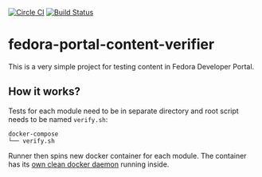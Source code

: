 [![Circle CI](https://circleci.com/gh/TomasTomecek/fedora-portal-content-verifier.svg?style=svg)](https://circleci.com/gh/TomasTomecek/fedora-portal-content-verifier)
[![Build Status](https://travis-ci.org/TomasTomecek/fedora-portal-content-verifier.svg)](https://travis-ci.org/TomasTomecek/fedora-portal-content-verifier)

# fedora-portal-content-verifier

This is a very simple project for testing content in Fedora Developer Portal.


## How it works?

Tests for each module need to be in separate directory and root script needs to be named `verify.sh`:

```
docker-compose
└── verify.sh
```

Runner then spins new docker container for each module. The container has its [own clean docker daemon](https://github.com/jpetazzo/dind) running inside.
